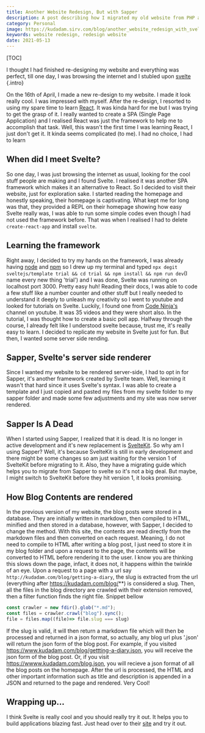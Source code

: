 ```yaml
---
title: Another Website Redesign, But with Sapper
description: A post describing how I migrated my old website from PHP and HTML to Svelte sapper.
category: Personal 
image: https://kudadam.sirv.com/blog/another_website_redesign_with_svelte/hero.jpg
keywords: website redesign, redesign website
date: 2021-05-13
---
```


[TOC]

I thought I had finished re-designing my website and everything was perfect, till one day, I was browsing the internet and I stubled upon [svelte](https://svelte.dev) {.intro}

On the 16th of April, I made a new re-design to my website. I made it look really cool. I was impressed with myself. 
After the re-design, I resorted to using my spare time to learn [React](https://reactjs.org). It was kinda hard for me but I was trying to get the grasp of it. I really wanted to create a SPA (Single Page Application) and I realised React was just the framework to help me to accomplish that task. Well, this wasn't the first time I was learning React, I just don't get it. It kinda seems complicated (to me). I had no choice, I had to learn

## When did I meet Svelte?

So one day, I was just browsing the internet as usual, looking for the cool stuff people are making and I found Svelte. I realised it was another SPA framework which makes it an alternative to React. So I decided to visit their website, just for exploration sake. 
I started reading the homepage and honestly speaking, their homepage is captivating.
What kept me for long was that, they provided a REPL on their homepage showing how easy Svelte really was, I was able to run some simple codes even though I had not used the framework before. That was when I realised I had to delete `create-react-app` and install `svelte`.

## Learning the framework

Right away, I decided to try my hands on the framework, I was already having [node](https://www.nodejs.dev) and [npm](https://www.npmjs.com) so I drew up my terminal and typed `npx degit sveltejs/template trial && cd trial && npm install && npm run dev`(I name every new thing 'trial') and I was done, Svelte was running on localhost port 3000. Pretty easy huh!
Reading their docs, I was able to code a few stuff like a number counter and other stuff but I really needed to understand it deeply to unleash my creativity so I went to youtube and looked for tutorials on Svelte. Luckily, I found one from [Code Ninja's](https://www.codeninjas.com) channel on youtube. It was 35 videos and they were short also. In the tutorial, I was thought how to create a basic poll app. Halfway through the course, I already felt like I understood svelte because, trust me, it's really easy to learn.
I decided to replicate my website in Svelte just for fun. But then, I wanted some server side rending.

## Sapper, Svelte's server side renderer

Since I wanted my website to be rendered server-side, I had to opt in for Sapper, it's another framework created by Svelte team. Well, learning it wasn't that hard since it uses Svelte's syntax. I was able to create a template and I just copied and pasted my files from my svelte folder to my sapper folder and made some few adjustments and my site was now server rendered.

## Sapper Is A Dead

When I started using Sapper, I realized that it is dead. It is no longer in active development and it's new replacement is [SvelteKit](https://kit.svelte.dev). So why am I using Sapper? Well, it's because SvelteKit is still in early development and there might be some changes so am just waiting for the version 1 of SvelteKit before migrating to it.
Also, they have a migrating guide which helps you to migrate from Sapper to svelte so it's not a big deal. But maybe, I might switch to SvelteKit before they hit version 1, it looks promising.



## How Blog Contents are rendered

In the previous version of my website, the blog posts were stored in a database. They are initially written in markdown, then compiled to HTML, minified and then stored in a database, however, with Sapper, I decided to change the method. With this site, the contents are read directly from the markdown files and then converted on each request. Meaning, I do not need to compile to HTML after writing a blog post, I just need to store it in my blog folder and upon a request to the page, the contents will be converted to HTML before rendering it to the user. I know you are thinking this slows down the page, infact, it does not, it happens within the twinkle of an eye.
Upon a request to a page with a url say `http://kudadam.com/blog/getting-a-diary`, the slug is extracted from the url (everything after https://kudadam.com/blog/**) is considered a slug. Then, all the files in the blog directory are crawled with their extension removed, then a filter function finds the right file. Snippet bellow

```js
const crawler = new fdir().glob("*.md");
const files = crawler.crawl("blog").sync();
file = files.map((file)=> file.slug === slug)
```
If the slug is valid, it will then return a markdown file which will then be processed and returned in a json format, so actually, any blog url plus '.json' will return the json form of the blog post. For example, if you visited https://www.kudadam.com/blog/gettting-a-diary.json, you will receive the json form of the blog post. Or, if you visit https://wwww.kudadam.com/blog.json, you will recieve a json format of all the blog posts on the homepage. 
After the url is processed, the HTML and other important information such as title and description is appended in a JSON and returned to the page and rendered. Very Cool!



## Wrapping up...

I think Svelte is really cool and you should really try it out. It helps you to build applications blazing fast. Just head over to their [site](https://svelte.dev) and try it out.